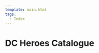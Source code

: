 ```yaml
---
template: main.html
tags:
  - Index
---
```


# DC Heroes Catalogue

<!-- material/tags { scope: true } -->